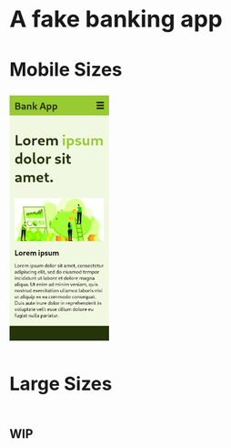 <div style='max-width: 50em; margin: auto;'>
    <h1 style='font-size: 2.5rem;'>A fake banking app</h1>
    <h2 style='font-size: 2rem;'>Mobile Sizes</h2>
    <div style='display: flex; justify-content: space-between; margin-bottom: 4em;'>
        <img style='display: block; width: 40%; max-width: 12.5em;' src='screenshots/mobile-prototype[WIP].png' alt='Mobile Size App Prototype Design' />
    </div>
    <h2 style='font-size: 2rem;'>Large Sizes</h2>
    <div style='display: grid; grid-row-gap: 4em;'>
        <h2>WIP</h2>
    </div>
</div>